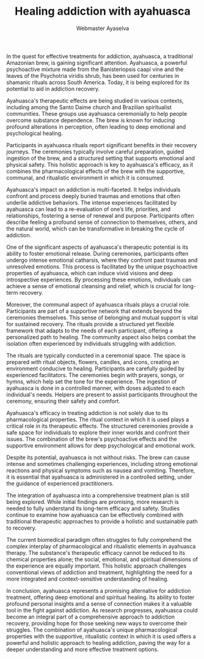 ﻿---
publishDate: 2024-06-22T00:00:00Z
author: Webmaster Ayaselva
title: Healing addiction with ayahuasca
excerpt: Ayahuasca a holistic approach to breaking the cycle of addiction
image: ~/assets/images/blog/blog007-healing-addiction-with-ayahuasca.jpg
category: Health
tags:
  - Ayahuasca
  - Health
  - Scientific
metadata:
  canonical: https://www.ayaselva.com/blog007-healing-addiction-with-ayahuasca
---

In the quest for effective treatments for addiction, ayahuasca, a traditional Amazonian brew, is gaining significant attention. Ayahuasca, a powerful psychoactive mixture made from the Banisteriopsis caapi vine and the leaves of the Psychotria viridis shrub, has been used for centuries in shamanic rituals across South America. Today, it is being explored for its potential to aid in addiction recovery.

Ayahuasca's therapeutic effects are being studied in various contexts, including among the Santo Daime church and Brazilian spiritualist communities. These groups use ayahuasca ceremonially to help people overcome substance dependence. The brew is known for inducing profound alterations in perception, often leading to deep emotional and psychological healing.

Participants in ayahuasca rituals report significant benefits in their recovery journeys. The ceremonies typically involve careful preparation, guided ingestion of the brew, and a structured setting that supports emotional and physical safety. This holistic approach is key to ayahuasca's efficacy, as it combines the pharmacological effects of the brew with the supportive, communal, and ritualistic environment in which it is consumed.

Ayahuasca's impact on addiction is multi-faceted. It helps individuals confront and process deeply buried traumas and emotions that often underlie addictive behaviors. The intense experiences facilitated by ayahuasca can lead to a re-evaluation of one’s life, priorities, and relationships, fostering a sense of renewal and purpose. Participants often describe feeling a profound sense of connection to themselves, others, and the natural world, which can be transformative in breaking the cycle of addiction.

One of the significant aspects of ayahuasca's therapeutic potential is its ability to foster emotional release. During ceremonies, participants often undergo intense emotional catharsis, where they confront past traumas and unresolved emotions. This process is facilitated by the unique psychoactive properties of ayahuasca, which can induce vivid visions and deep introspective experiences. By processing these emotions, individuals can achieve a sense of emotional cleansing and relief, which is crucial for long-term recovery.

Moreover, the communal aspect of ayahuasca rituals plays a crucial role. Participants are part of a supportive network that extends beyond the ceremonies themselves. This sense of belonging and mutual support is vital for sustained recovery. The rituals provide a structured yet flexible framework that adapts to the needs of each participant, offering a personalized path to healing. The community aspect also helps combat the isolation often experienced by individuals struggling with addiction.

The rituals are typically conducted in a ceremonial space. The space is prepared with ritual objects, flowers, candles, and icons, creating an environment conducive to healing. Participants are carefully guided by experienced facilitators. The ceremonies begin with prayers, songs, or hymns, which help set the tone for the experience. The ingestion of ayahuasca is done in a controlled manner, with doses adjusted to each individual's needs. Helpers are present to assist participants throughout the ceremony, ensuring their safety and comfort.

Ayahuasca's efficacy in treating addiction is not solely due to its pharmacological properties. The ritual context in which it is used plays a critical role in its therapeutic effects. The structured ceremonies provide a safe space for individuals to explore their inner worlds and confront their issues. The combination of the brew's psychoactive effects and the supportive environment allows for deep psychological and emotional work.

Despite its potential, ayahuasca is not without risks. The brew can cause intense and sometimes challenging experiences, including strong emotional reactions and physical symptoms such as nausea and vomiting. Therefore, it is essential that ayahuasca is administered in a controlled setting, under the guidance of experienced practitioners.

The integration of ayahuasca into a comprehensive treatment plan is still being explored. While initial findings are promising, more research is needed to fully understand its long-term efficacy and safety. Studies continue to examine how ayahuasca can be effectively combined with traditional therapeutic approaches to provide a holistic and sustainable path to recovery.

The current biomedical paradigm often struggles to fully comprehend the complex interplay of pharmacological and ritualistic elements in ayahuasca therapy. The substance's therapeutic efficacy cannot be reduced to its chemical properties alone; the social, emotional, and spiritual dimensions of the experience are equally important. This holistic approach challenges conventional views of addiction and treatment, highlighting the need for a more integrated and context-sensitive understanding of healing.

In conclusion, ayahuasca represents a promising alternative for addiction treatment, offering deep emotional and spiritual healing. Its ability to foster profound personal insights and a sense of connection makes it a valuable tool in the fight against addiction. As research progresses, ayahuasca could become an integral part of a comprehensive approach to addiction recovery, providing hope for those seeking new ways to overcome their struggles. The combination of ayahuasca's unique pharmacological properties with the supportive, ritualistic context in which it is used offers a powerful and holistic approach to healing addiction, paving the way for a deeper understanding and more effective treatment options.


